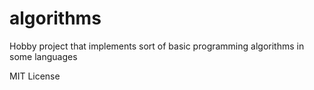 # algorithms
Hobby project that implements sort of basic programming algorithms in some languages

MIT License